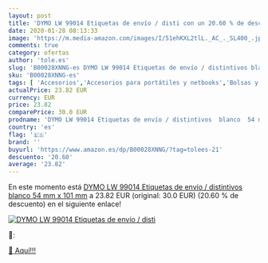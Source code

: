 ```yaml
---
layout: post
title: 'DYMO LW 99014 Etiquetas de envío / disti con un 20.60 % de descuento'
date: 2020-01-28 08:13:33
image: 'https://m.media-amazon.com/images/I/51ehKXL2tlL._AC_._SL400_.jpg'
comments: true
category: ofertas
author: 'tole.es'
slug: 'B00028XNNG-es DYMO LW 99014 Etiquetas de envío / distintivos blanco 54...'
sku: 'B00028XNNG-es'
tags: [ 'Accesorios','Accesorios para portátiles y netbooks','Bolsas y fundas para portátiles y netbooks','Cámaras analógicas','Cámaras instantáneas analógicas','Electrónica','Fotografía y videocámaras','Herramientas de mano para jardinería','Informática','Jardinería','Jardín','Mochilas para portátiles y netbooks','Tabletas gráficas','Teclados, ratones y periféricos de entrada','Tijeras de podar para jardinería','dymo', ]
actualPrice: 23.82 EUR
currency: EUR
price: 23.82
comparePrice: 30.0 EUR
prodname: 'DYMO LW 99014 Etiquetas de envío / distintivos  blanco  54 mm x 101 mm'
country: 'es'
flag: '🇪🇸'
brand: ''
buyurl: 'https://www.amazon.es/dp/B00028XNNG/?tag=tolees-21'
descuento: '20.60'
average: '23.82'
---
```


En este momento está [DYMO LW 99014 Etiquetas de envío / distintivos  blanco  54 mm x 101 mm](https://www.amazon.es/dp/B00028XNNG/?tag=tolees-21) a 23.82 EUR (original: 30.0 EUR) (20.60 %  de descuento) en el siguiente enlace!

[![DYMO LW 99014 Etiquetas de envío / disti](https://m.media-amazon.com/images/I/51ehKXL2tlL._AC_._SL400_.jpg)](https://www.amazon.es/dp/B00028XNNG/?tag=tolees-21)

🔎:


[🛒 Aquí!!!](https://www.amazon.es/dp/B00028XNNG/?tag=tolees-21)
